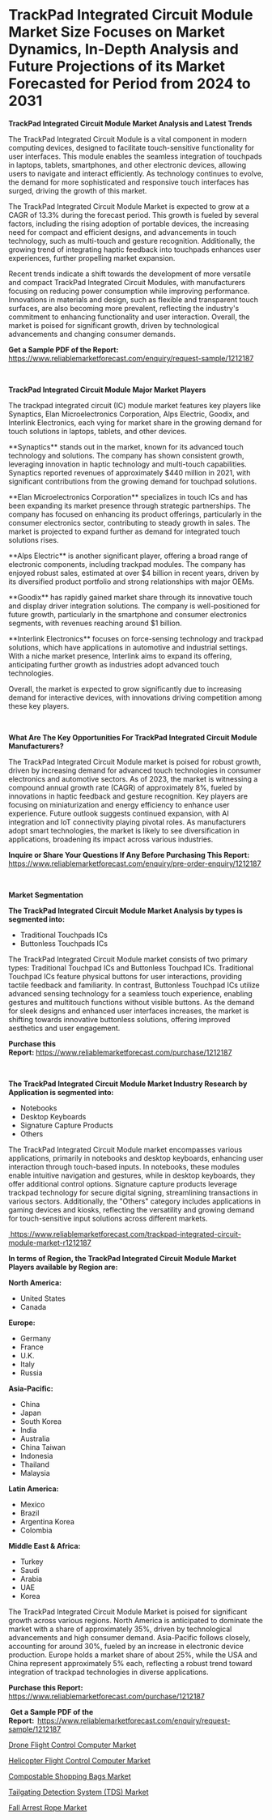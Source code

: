 <p><h1>TrackPad Integrated Circuit Module Market Size Focuses on Market Dynamics, In-Depth Analysis and Future Projections of its Market Forecasted for Period from 2024 to 2031</h1></p><p><strong>TrackPad Integrated Circuit Module Market Analysis and Latest Trends</strong></p>
<p><p>The TrackPad Integrated Circuit Module is a vital component in modern computing devices, designed to facilitate touch-sensitive functionality for user interfaces. This module enables the seamless integration of touchpads in laptops, tablets, smartphones, and other electronic devices, allowing users to navigate and interact efficiently. As technology continues to evolve, the demand for more sophisticated and responsive touch interfaces has surged, driving the growth of this market.</p><p>The TrackPad Integrated Circuit Module Market is expected to grow at a CAGR of 13.3% during the forecast period. This growth is fueled by several factors, including the rising adoption of portable devices, the increasing need for compact and efficient designs, and advancements in touch technology, such as multi-touch and gesture recognition. Additionally, the growing trend of integrating haptic feedback into touchpads enhances user experiences, further propelling market expansion.</p><p>Recent trends indicate a shift towards the development of more versatile and compact TrackPad Integrated Circuit Modules, with manufacturers focusing on reducing power consumption while improving performance. Innovations in materials and design, such as flexible and transparent touch surfaces, are also becoming more prevalent, reflecting the industry's commitment to enhancing functionality and user interaction. Overall, the market is poised for significant growth, driven by technological advancements and changing consumer demands.</p></p>
<p><strong>Get a Sample PDF of the Report:&nbsp;</strong> <a href="https://www.reliablemarketforecast.com/enquiry/request-sample/1212187?utm_campaign=1127&utm_medium=2&utm_source=Github&utm_content=ia&utm_term=06102024&utm_id=trackpad-integrated-circuit-module">https://www.reliablemarketforecast.com/enquiry/request-sample/1212187</a></p>
<p>&nbsp;</p>
<p><strong>TrackPad Integrated Circuit Module Major Market Players</strong></p>
<p><p>The trackpad integrated circuit (IC) module market features key players like Synaptics, Elan Microelectronics Corporation, Alps Electric, Goodix, and Interlink Electronics, each vying for market share in the growing demand for touch solutions in laptops, tablets, and other devices.</p><p>**Synaptics** stands out in the market, known for its advanced touch technology and solutions. The company has shown consistent growth, leveraging innovation in haptic technology and multi-touch capabilities. Synaptics reported revenues of approximately $440 million in 2021, with significant contributions from the growing demand for touchpad solutions.</p><p>**Elan Microelectronics Corporation** specializes in touch ICs and has been expanding its market presence through strategic partnerships. The company has focused on enhancing its product offerings, particularly in the consumer electronics sector, contributing to steady growth in sales. The market is projected to expand further as demand for integrated touch solutions rises.</p><p>**Alps Electric** is another significant player, offering a broad range of electronic components, including trackpad modules. The company has enjoyed robust sales, estimated at over $4 billion in recent years, driven by its diversified product portfolio and strong relationships with major OEMs.</p><p>**Goodix** has rapidly gained market share through its innovative touch and display driver integration solutions. The company is well-positioned for future growth, particularly in the smartphone and consumer electronics segments, with revenues reaching around $1 billion.</p><p>**Interlink Electronics** focuses on force-sensing technology and trackpad solutions, which have applications in automotive and industrial settings. With a niche market presence, Interlink aims to expand its offering, anticipating further growth as industries adopt advanced touch technologies.</p><p>Overall, the market is expected to grow significantly due to increasing demand for interactive devices, with innovations driving competition among these key players.</p></p>
<p>&nbsp;</p>
<p><strong>What Are The Key Opportunities For TrackPad Integrated Circuit Module Manufacturers?</strong></p>
<p><p>The TrackPad Integrated Circuit Module market is poised for robust growth, driven by increasing demand for advanced touch technologies in consumer electronics and automotive sectors. As of 2023, the market is witnessing a compound annual growth rate (CAGR) of approximately 8%, fueled by innovations in haptic feedback and gesture recognition. Key players are focusing on miniaturization and energy efficiency to enhance user experience. Future outlook suggests continued expansion, with AI integration and IoT connectivity playing pivotal roles. As manufacturers adopt smart technologies, the market is likely to see diversification in applications, broadening its impact across various industries.</p></p>
<p><strong>Inquire or Share Your Questions If Any Before Purchasing This Report:</strong> <a href="https://www.reliablemarketforecast.com/enquiry/pre-order-enquiry/1212187?utm_campaign=1127&utm_medium=2&utm_source=Github&utm_content=ia&utm_term=06102024&utm_id=trackpad-integrated-circuit-module">https://www.reliablemarketforecast.com/enquiry/pre-order-enquiry/1212187</a></p>
<p>&nbsp;</p>
<p><strong>Market Segmentation</strong></p>
<p><strong>The TrackPad Integrated Circuit Module Market Analysis by types is segmented into:</strong></p>
<p><ul><li>Traditional Touchpads ICs</li><li>Buttonless Touchpads ICs</li></ul></p>
<p><p>The TrackPad Integrated Circuit Module market consists of two primary types: Traditional Touchpad ICs and Buttonless Touchpad ICs. Traditional Touchpad ICs feature physical buttons for user interactions, providing tactile feedback and familiarity. In contrast, Buttonless Touchpad ICs utilize advanced sensing technology for a seamless touch experience, enabling gestures and multitouch functions without visible buttons. As the demand for sleek designs and enhanced user interfaces increases, the market is shifting towards innovative buttonless solutions, offering improved aesthetics and user engagement.</p></p>
<p><strong>Purchase this Report:&nbsp;</strong><a href="https://www.reliablemarketforecast.com/purchase/1212187?utm_campaign=1127&utm_medium=2&utm_source=Github&utm_content=ia&utm_term=06102024&utm_id=trackpad-integrated-circuit-module">https://www.reliablemarketforecast.com/purchase/1212187</a></p>
<p>&nbsp;</p>
<p><strong>The TrackPad Integrated Circuit Module Market Industry Research by Application is segmented into:</strong></p>
<p><ul><li>Notebooks</li><li>Desktop Keyboards</li><li>Signature Capture Products</li><li>Others</li></ul></p>
<p><p>The TrackPad Integrated Circuit Module market encompasses various applications, primarily in notebooks and desktop keyboards, enhancing user interaction through touch-based inputs. In notebooks, these modules enable intuitive navigation and gestures, while in desktop keyboards, they offer additional control options. Signature capture products leverage trackpad technology for secure digital signing, streamlining transactions in various sectors. Additionally, the "Others" category includes applications in gaming devices and kiosks, reflecting the versatility and growing demand for touch-sensitive input solutions across different markets.</p></p>
<p><a href="https://www.reliablemarketforecast.com/trackpad-integrated-circuit-module-market-r1212187?utm_campaign=1127&utm_medium=2&utm_source=Github&utm_content=ia&utm_term=06102024&utm_id=trackpad-integrated-circuit-module">&nbsp;https://www.reliablemarketforecast.com/trackpad-integrated-circuit-module-market-r1212187</a></p>
<p><strong>In terms of Region, the TrackPad Integrated Circuit Module Market Players available by Region are:</strong></p>
<p>
    <p> <strong> North America: </strong>
        <ul>
            <li>United States</li>
            <li>Canada</li>
        </ul>
        </p> 
    <p> <strong> Europe: </strong>
        <ul>
            <li>Germany</li>
            <li>France</li>
            <li>U.K.</li>
            <li>Italy</li>
            <li>Russia</li>
        </ul>
        </p> 
    <p> <strong> Asia-Pacific: </strong>
        <ul>
            <li>China</li>
            <li>Japan</li>
            <li>South Korea</li>
            <li>India</li>
            <li>Australia</li>
            <li>China Taiwan</li>
            <li>Indonesia</li>
            <li>Thailand</li>
            <li>Malaysia</li>
        </ul>
        </p> 
    <p> <strong> Latin America: </strong>
        <ul>
            <li>Mexico</li>
            <li>Brazil</li>
            <li>Argentina Korea</li>
            <li>Colombia</li>
        </ul>
        </p> 
    <p> <strong> Middle East & Africa: </strong>
        <ul>
            <li>Turkey</li>
            <li>Saudi</li>
            <li>Arabia</li>
            <li>UAE</li>
            <li>Korea</li>
        </ul>
    </p>
    </p>
<p><p>The TrackPad Integrated Circuit Module Market is poised for significant growth across various regions. North America is anticipated to dominate the market with a share of approximately 35%, driven by technological advancements and high consumer demand. Asia-Pacific follows closely, accounting for around 30%, fueled by an increase in electronic device production. Europe holds a market share of about 25%, while the USA and China represent approximately 5% each, reflecting a robust trend toward integration of trackpad technologies in diverse applications.</p></p>
<p><strong>Purchase this Report: </strong><a href="https://www.reliablemarketforecast.com/purchase/1212187?utm_campaign=1127&utm_medium=2&utm_source=Github&utm_content=ia&utm_term=06102024&utm_id=trackpad-integrated-circuit-module">https://www.reliablemarketforecast.com/purchase/1212187</a></p>
<p>&nbsp;<strong>Get a Sample PDF of the Report:&nbsp;&nbsp;</strong><a href="https://www.reliablemarketforecast.com/enquiry/request-sample/1212187?utm_campaign=1127&utm_medium=2&utm_source=Github&utm_content=ia&utm_term=06102024&utm_id=trackpad-integrated-circuit-module">https://www.reliablemarketforecast.com/enquiry/request-sample/1212187</a></p>
<p><strong></strong></p>
<p><p><a href="https://issuu.com/reportprime-2/docs/drone-flight-control-computer-marke_9f1eb65a75c593?utm_campaign=1127&utm_medium=2&utm_source=Github&utm_content=ia&utm_term=06102024&utm_id=trackpad-integrated-circuit-module">Drone Flight Control Computer Market</a></p><p><a href="https://issuu.com/reportprime-2/docs/helicopter-flight-control-computer-_b32747bb5a4268?utm_campaign=1127&utm_medium=2&utm_source=Github&utm_content=ia&utm_term=06102024&utm_id=trackpad-integrated-circuit-module">Helicopter Flight Control Computer Market</a></p><p><a href="https://www.linkedin.com/pulse/compostable-shopping-bags-market-pulse-84-expansion-blueprint-2024-2031-wcgcc?utm_campaign=1127&utm_medium=2&utm_source=Github&utm_content=ia&utm_term=06102024&utm_id=trackpad-integrated-circuit-module">Compostable Shopping Bags Market</a></p><p><a href="https://github.com/RoccoManning/Market-Research-Report-List-7/blob/main/tailgating-detection-system-tds-market.md?utm_campaign=1127&utm_medium=2&utm_source=Github&utm_content=ia&utm_term=06102024&utm_id=trackpad-integrated-circuit-module">Tailgating Detection System (TDS) Market</a></p><p><a href="https://www.linkedin.com/pulse/fall-arrest-rope-market-size-share-competitive-landscape-trend-dzruc?utm_campaign=1127&utm_medium=2&utm_source=Github&utm_content=ia&utm_term=06102024&utm_id=trackpad-integrated-circuit-module">Fall Arrest Rope Market</a></p></p>